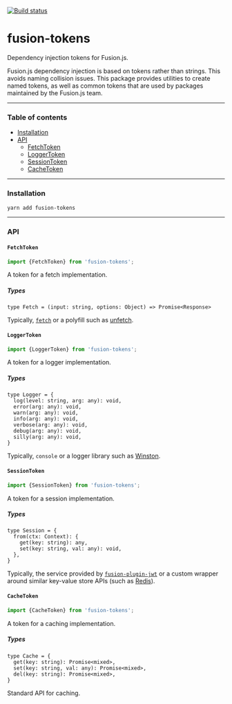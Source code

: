 [![Build status](https://badge.buildkite.com/51c7145b44d8842a8b71bb446614e49c8be0721f91633d11d8.svg?branch=master)](https://buildkite.com/uberopensource/fusion-tokens)

# fusion-tokens

Dependency injection tokens for Fusion.js.

Fusion.js dependency injection is based on tokens rather than strings. This avoids naming collision issues.
This package provides utilities to create named tokens, as well as common tokens that are used by packages maintained by the Fusion.js team.

---

### Table of contents

* [Installation](#installation)
* [API](#api)
  * [FetchToken](#fetchtoken)
  * [LoggerToken](#loggertoken)
  * [SessionToken](#sessiontoken)
  * [CacheToken](#cachetoken)

---

### Installation

```sh
yarn add fusion-tokens
```

---

### API

#### `FetchToken`

```js
import {FetchToken} from 'fusion-tokens';
```

A token for a fetch implementation.

##### Types

```flow
type Fetch = (input: string, options: Object) => Promise<Response>
```

Typically, [`fetch`](https://developer.mozilla.org/en-US/docs/Web/API/Fetch_API) or a polyfill such as [unfetch](https://github.com/developit/unfetch).

#### `LoggerToken`

```js
import {LoggerToken} from 'fusion-tokens';
```

A token for a logger implementation.

##### Types

```flow
type Logger = {
  log(level: string, arg: any): void,
  error(arg: any): void,
  warn(arg: any): void,
  info(arg: any): void,
  verbose(arg: any): void,
  debug(arg: any): void,
  silly(arg: any): void,
}
```

Typically, `console` or a logger library such as [Winston](https://github.com/winstonjs/winston).

#### `SessionToken`

```js
import {SessionToken} from 'fusion-tokens';
```

A token for a session implementation.

##### Types

```flow
type Session = {
  from(ctx: Context): {
    get(key: string): any,
    set(key: string, val: any): void,
  },
}
```

Typically, the service provided by [`fusion-plugin-jwt`](https://github.com/fusionjs/fusionjs/tree/master/fusion-plugin-jwt) or a custom wrapper around similar key-value store APIs (such as [Redis](https://redis.io/)).

#### `CacheToken`

```js
import {CacheToken} from 'fusion-tokens';
```

A token for a caching implementation.

##### Types

```flow
type Cache = {
  get(key: string): Promise<mixed>,
  set(key: string, val: any): Promise<mixed>,
  del(key: string): Promise<mixed>,
}
```

Standard API for caching.